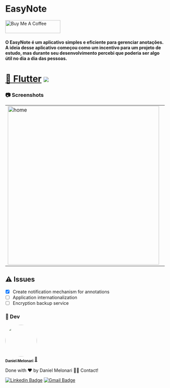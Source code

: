 # EasyNote

<a href="https://www.buymeacoffee.com/danielmelonari" target="_blank"><img src="https://cdn.buymeacoffee.com/buttons/default-orange.png" alt="Buy Me A Coffee" height="41" width="174"></a>

#### O EasyNote é um aplicativo simples e eficiente para gerenciar anotações.<br> A ideia desse aplicativo começou como um incentivo para um projeto de estudo, mas durante seu desenvolvimento percebi que poderia ser algo útil no dia a dia das pessoas.

<h1 align="">
    <a href="https://flutter.dev/">🔗 Flutter</a>
<img src="https://img.shields.io/badge/Flutter-Version3.7.0-blue"/>
</h1>

### :camera:  Screenshots

<table>
  <tr>
    <td>
        <img align="left" width="478" alt="home" src="https://user-images.githubusercontent.com/48370450/225049951-6ee15f2e-7cb1-4791-82b7-3cf71475dd21.png" height="500px" width="250px">
    </td>
    <td>
        <img align="left" width="476" alt="configuracao" src="https://user-images.githubusercontent.com/48370450/225050048-c5876e13-7e76-462d-9a73-dea4d5dec509.png" height="500px" width="250px">
    </td>
    <td>
        <img align="left" width="477" alt="anotacao" src="https://user-images.githubusercontent.com/48370450/225050063-575adadb-422c-4adc-9135-c7a7f4462898.png" height="500px" width="250px">
  </tr>
</table>

## :warning:  Issues
- [X] Create notification mechanism for annotations
- [ ] Application internationalization
- [ ] Encryption backup service

### :man:  Dev
<a href="https://www.linkedin.com/in/daniel-melonari-5413a7197/" target="_blank">
 <img style="border-radius: 50%;" src="https://avatars.githubusercontent.com/u/48370450?v=4" width="100px;" height="100px" alt=""/>
 <br />
 <sub><b>Daniel Melonari</b></sub></a> <a href="https://www.linkedin.com/in/daniel-melonari-5413a7197/" title="Linkedin" target="_blank">🚀</a>


Done with ❤️ by Daniel Melonari 👋🏽 Contact!

[![Linkedin Badge](https://img.shields.io/badge/-Daniel-blue?style=flat-square&logo=Linkedin&logoColor=white&link=https://www.linkedin.com/in/daniel-melonari-5413a7197/)](https://www.linkedin.com/in/daniel-melonari-5413a7197/) 
[![Gmail Badge](https://img.shields.io/badge/-danielmelonari@gmail.com-c14438?style=flat-square&logo=Gmail&logoColor=white&link=mailto:danielmelonari@gmail.com)](mailto:danielmelonari@gmail.com)
